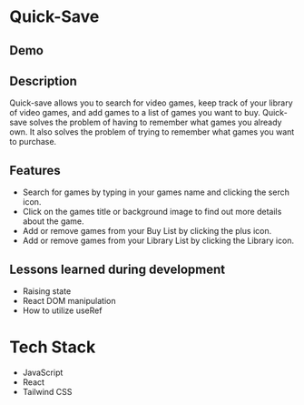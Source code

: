 # Quick-Save

## Demo

## Description

Quick-save allows you to search for video games, keep track of your library of video games, and add games to a list of games you want to buy. Quick-save solves the problem of having to remember what games you already own. It also solves the problem of trying to remember what games you want to purchase.

## Features

* Search for games by typing in your games name and clicking the serch icon.
* Click on the games title or background image to find out more details about the game.
* Add or remove games from your Buy List by clicking the plus icon.
* Add or remove games from your Library List by clicking the Library icon.

## Lessons learned during development

* Raising state
* React DOM manipulation
* How to utilize useRef

# Tech Stack

* JavaScript
* React
* Tailwind CSS
  
